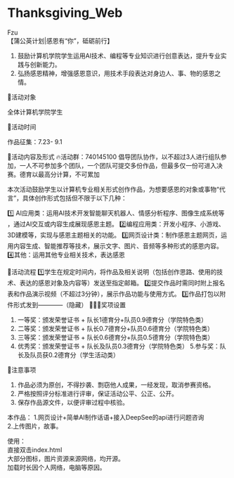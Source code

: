 # Thanksgiving_Web
Fzu  
【蒲公英计划|感恩有“你”，砥砺前行】

1. 鼓励计算机学院学生运用AI技术、编程等专业知识进行创意表达，提升专业实践与创新能力。
2. 弘扬感恩精神，增强感恩意识，用技术手段表达对身边人、事、物的感恩之情。


🙋活动对象

全体计算机学院学生

🔔活动时间

作品征集：7.23- 9.1

🔔活动内容及形式
🔥活动群：740145100
倡导团队协作，以不超过3人进行组队参加，一人不可参加多个团队，一个团队可提交多份作品，但最多仅一份可进入决赛。德育以最高分计算，不可累加

本次活动鼓励学生以计算机专业相关形式创作作品，为想要感恩的对象或事物“代言”，具体创作形式包括但不限于以下几种：

1️⃣ AI应用类：运用AI技术开发智能聊天机器人、情感分析程序、图像生成系统等 ，通过AI交互或内容生成展现感恩主题。
2️⃣编程应用类：开发小程序、小游戏、3D建模等，实现与感恩主题相关的功能。
3️⃣网页设计类：制作感恩主题网页，运用内容生成、智能推荐等技术，展示文字、图片、音频等多种形式的感恩内容。
4️⃣其他：运用其他专业相关技术，表达感恩

📝活动流程
1️⃣学生在规定时间内，将作品及相关说明（包括创作思路、使用的技术、表达的感恩对象及内容等）发送至指定邮箱。
2️⃣提交作品时需同时附上报名表和作品演示视频（不超过3分钟），展示作品功能与使用方式。
3️⃣作品打包以附件形式发到————（隐藏）
🎁🎁🎁奖项设置

1. 一等奖：颁发荣誉证书 + 队长1德育分+队员0.9德育分（学院特色类）
2. 二等奖：颁发荣誉证书 + 队长0.7德育分+队员0.6德育分（学院特色类）
3. 三等奖：颁发荣誉证书 + 队长0.6德育分+队员0.5德育分（学院特色类）
4. 优秀奖：颁发荣誉证书 + 队长及队员0.3德育分（学院特色类）
5.参与奖：队长及队员获0.2德育分（学生活动类）

📝注意事项

1. 作品必须为原创，不得抄袭、剽窃他人成果，一经发现，取消参赛资格。  
2. 严格按照评分标准进行评审，保证活动公平、公正、公开。  
3. 保存作品源文件，以便评审过程中核验。

本作品：
1.网页设计+简单AI制作话语+接入DeepSee的api进行问题咨询  
2.上传图片，故事。

使用：  
直接双击index.html  
大部分图标，图片资源来源网络，均开源。  
加载时长因个人网络，电脑等原因。